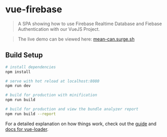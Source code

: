 # vue-firebase

> A SPA showing how to use Firebase Realtime Database and Fiebase Authentication with our VueJS Project.

> The live demo can be viewed here: [mean-can.surge.sh](http://mean-can.surge.sh)

## Build Setup

``` bash
# install dependencies
npm install

# serve with hot reload at localhost:8080
npm run dev

# build for production with minification
npm run build

# build for production and view the bundle analyzer report
npm run build --report
```

For a detailed explanation on how things work, check out the [guide](http://vuejs-templates.github.io/webpack/) and [docs for vue-loader](http://vuejs.github.io/vue-loader).

